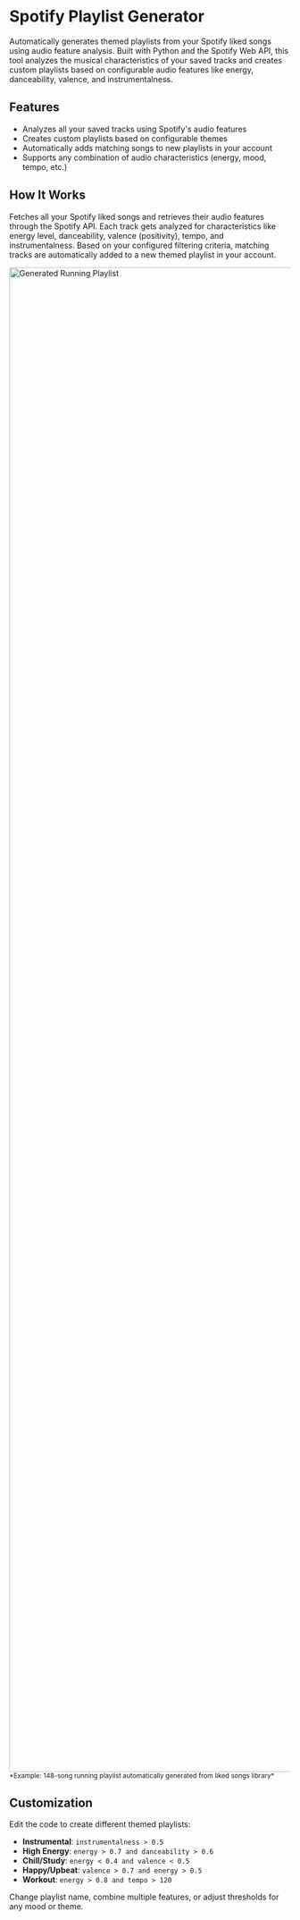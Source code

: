 # Spotify Playlist Generator

Automatically generates themed playlists from your Spotify liked songs using audio feature analysis. Built with Python and the Spotify Web API, this tool analyzes the musical characteristics of your saved tracks and creates custom playlists based on configurable audio features like energy, danceability, valence, and instrumentalness.

## Features

- Analyzes all your saved tracks using Spotify's audio features
- Creates custom playlists based on configurable themes
- Automatically adds matching songs to new playlists in your account
- Supports any combination of audio characteristics (energy, mood, tempo, etc.)

## How It Works

Fetches all your Spotify liked songs and retrieves their audio features through the Spotify API. Each track gets analyzed for characteristics like energy level, danceability, valence (positivity), tempo, and instrumentalness. Based on your configured filtering criteria, matching tracks are automatically added to a new themed playlist in your account.

<img width="4743" height="2692" alt="Generated Running Playlist" src="https://github.com/user-attachments/assets/434da9d1-9cf2-4dae-9fc7-9790d4a05a4e" />
<sub>*Example: 148-song running playlist automatically generated from liked songs library*</sub>

## Customization

Edit the code to create different themed playlists:
- **Instrumental**: `instrumentalness > 0.5`
- **High Energy**: `energy > 0.7 and danceability > 0.6`
- **Chill/Study**: `energy < 0.4 and valence < 0.5`
- **Happy/Upbeat**: `valence > 0.7 and energy > 0.5`
- **Workout**: `energy > 0.8 and tempo > 120`

Change playlist name, combine multiple features, or adjust thresholds for any mood or theme.
